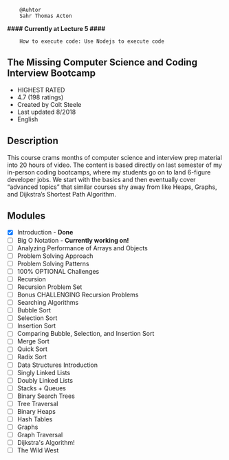         @Auhtor
        Sahr Thomas Acton

<b> #### Currently at Lecture 5 #### </b>

        How to execute code: Use Nodejs to execute code

## The Missing Computer Science and Coding Interview Bootcamp
- HIGHEST RATED
- 4.7 (198 ratings)
- Created by Colt Steele
- Last updated 8/2018
- English

## Description
This course crams months of computer science and interview prep material into 20 hours of video.
The content is based directly on last semester of my in-person coding bootcamps, where my students go on to land 6-figure developer jobs.
We start with the basics and then eventually cover “advanced topics” that similar courses shy away from like Heaps, Graphs,
and Dijkstra’s Shortest Path Algorithm.

## Modules

- [x] Introduction - <b>Done</b>
- [ ] Big O Notation - <b> Currently working on!</b>
- [ ] Analyzing Performance of Arrays and Objects
- [ ] Problem Solving Approach
- [ ] Problem Solving Patterns
- [ ] 100% OPTIONAL Challenges
- [ ] Recursion
- [ ] Recursion Problem Set
- [ ] Bonus CHALLENGING Recursion Problems
- [ ] Searching Algorithms
- [ ] Bubble Sort
- [ ] Selection Sort
- [ ] Insertion Sort
- [ ] Comparing Bubble, Selection, and Insertion Sort
- [ ] Merge Sort
- [ ] Quick Sort
- [ ] Radix Sort
- [ ] Data Structures Introduction
- [ ] Singly Linked Lists
- [ ] Doubly Linked Lists
- [ ] Stacks + Queues
- [ ] Binary Search Trees
- [ ] Tree Traversal
- [ ] Binary Heaps
- [ ] Hash Tables
- [ ] Graphs
- [ ] Graph Traversal
- [ ] Dijkstra's Algorithm!
- [ ] The Wild West